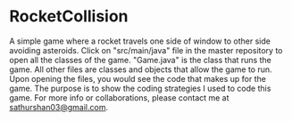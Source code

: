 # RocketCollision
A simple game where a rocket travels one side of window to other side avoiding asteroids.
Click on "src/main/java" file in the master repository to open all the classes of the game.
"Game.java" is the class that runs the game.
All other files are classes and objects that allow the game to run.
Upon opening the files, you would see the code that makes up for the game. 
The purpose is to show the coding strategies I used to code this game.
For more info or collaborations, please contact me at sathurshan03@gmail.com.
